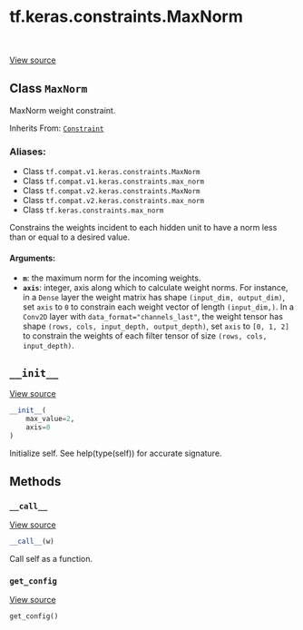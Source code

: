 <div itemscope itemtype="http://developers.google.com/ReferenceObject">
<meta itemprop="name" content="tf.keras.constraints.MaxNorm" />
<meta itemprop="path" content="Stable" />
<meta itemprop="property" content="__call__"/>
<meta itemprop="property" content="__init__"/>
<meta itemprop="property" content="get_config"/>
</div>

# tf.keras.constraints.MaxNorm

<!-- Insert buttons -->

<table class="tfo-notebook-buttons tfo-api" align="left">
</table>

<a target="_blank" href="/code/stable/tensorflow/python/keras/constraints.py">View source</a>



## Class `MaxNorm`

<!-- Start diff -->
MaxNorm weight constraint.

Inherits From: [`Constraint`](../../../tf/keras/constraints/Constraint.md)

### Aliases:

* Class `tf.compat.v1.keras.constraints.MaxNorm`
* Class `tf.compat.v1.keras.constraints.max_norm`
* Class `tf.compat.v2.keras.constraints.MaxNorm`
* Class `tf.compat.v2.keras.constraints.max_norm`
* Class `tf.keras.constraints.max_norm`


<!-- Placeholder for "Used in" -->

Constrains the weights incident to each hidden unit
to have a norm less than or equal to a desired value.

#### Arguments:


* <b>`m`</b>: the maximum norm for the incoming weights.
* <b>`axis`</b>: integer, axis along which to calculate weight norms.
    For instance, in a `Dense` layer the weight matrix
    has shape `(input_dim, output_dim)`,
    set `axis` to `0` to constrain each weight vector
    of length `(input_dim,)`.
    In a `Conv2D` layer with `data_format="channels_last"`,
    the weight tensor has shape
    `(rows, cols, input_depth, output_depth)`,
    set `axis` to `[0, 1, 2]`
    to constrain the weights of each filter tensor of size
    `(rows, cols, input_depth)`.

<h2 id="__init__"><code>__init__</code></h2>

<a target="_blank" href="/code/stable/tensorflow/python/keras/constraints.py">View source</a>

``` python
__init__(
    max_value=2,
    axis=0
)
```

Initialize self.  See help(type(self)) for accurate signature.




## Methods

<h3 id="__call__"><code>__call__</code></h3>

<a target="_blank" href="/code/stable/tensorflow/python/keras/constraints.py">View source</a>

``` python
__call__(w)
```

Call self as a function.


<h3 id="get_config"><code>get_config</code></h3>

<a target="_blank" href="/code/stable/tensorflow/python/keras/constraints.py">View source</a>

``` python
get_config()
```






